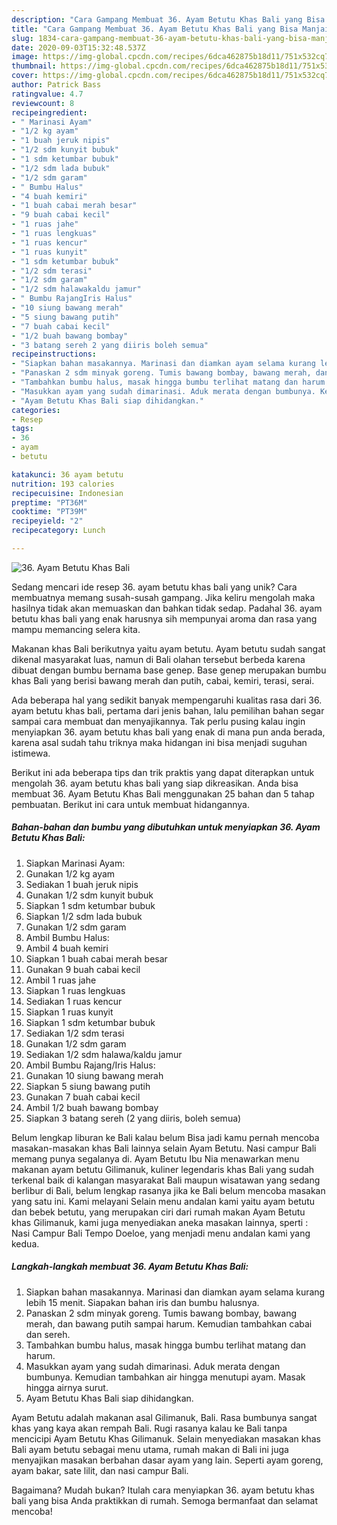 ```yaml
---
description: "Cara Gampang Membuat 36. Ayam Betutu Khas Bali yang Bisa Manjain Lidah"
title: "Cara Gampang Membuat 36. Ayam Betutu Khas Bali yang Bisa Manjain Lidah"
slug: 1834-cara-gampang-membuat-36-ayam-betutu-khas-bali-yang-bisa-manjain-lidah
date: 2020-09-03T15:32:48.537Z
image: https://img-global.cpcdn.com/recipes/6dca462875b18d11/751x532cq70/36-ayam-betutu-khas-bali-foto-resep-utama.jpg
thumbnail: https://img-global.cpcdn.com/recipes/6dca462875b18d11/751x532cq70/36-ayam-betutu-khas-bali-foto-resep-utama.jpg
cover: https://img-global.cpcdn.com/recipes/6dca462875b18d11/751x532cq70/36-ayam-betutu-khas-bali-foto-resep-utama.jpg
author: Patrick Bass
ratingvalue: 4.7
reviewcount: 8
recipeingredient:
- " Marinasi Ayam"
- "1/2 kg ayam"
- "1 buah jeruk nipis"
- "1/2 sdm kunyit bubuk"
- "1 sdm ketumbar bubuk"
- "1/2 sdm lada bubuk"
- "1/2 sdm garam"
- " Bumbu Halus"
- "4 buah kemiri"
- "1 buah cabai merah besar"
- "9 buah cabai kecil"
- "1 ruas jahe"
- "1 ruas lengkuas"
- "1 ruas kencur"
- "1 ruas kunyit"
- "1 sdm ketumbar bubuk"
- "1/2 sdm terasi"
- "1/2 sdm garam"
- "1/2 sdm halawakaldu jamur"
- " Bumbu RajangIris Halus"
- "10 siung bawang merah"
- "5 siung bawang putih"
- "7 buah cabai kecil"
- "1/2 buah bawang bombay"
- "3 batang sereh 2 yang diiris boleh semua"
recipeinstructions:
- "Siapkan bahan masakannya. Marinasi dan diamkan ayam selama kurang lebih 15 menit. Siapakan bahan iris dan bumbu halusnya."
- "Panaskan 2 sdm minyak goreng. Tumis bawang bombay, bawang merah, dan bawang putih sampai harum. Kemudian tambahkan cabai dan sereh."
- "Tambahkan bumbu halus, masak hingga bumbu terlihat matang dan harum."
- "Masukkan ayam yang sudah dimarinasi. Aduk merata dengan bumbunya. Kemudian tambahkan air hingga menutupi ayam. Masak hingga airnya surut."
- "Ayam Betutu Khas Bali siap dihidangkan."
categories:
- Resep
tags:
- 36
- ayam
- betutu

katakunci: 36 ayam betutu 
nutrition: 193 calories
recipecuisine: Indonesian
preptime: "PT36M"
cooktime: "PT39M"
recipeyield: "2"
recipecategory: Lunch

---
```



![36. Ayam Betutu Khas Bali](https://img-global.cpcdn.com/recipes/6dca462875b18d11/751x532cq70/36-ayam-betutu-khas-bali-foto-resep-utama.jpg)

Sedang mencari ide resep 36. ayam betutu khas bali yang unik? Cara membuatnya memang susah-susah gampang. Jika keliru mengolah maka hasilnya tidak akan memuaskan dan bahkan tidak sedap. Padahal 36. ayam betutu khas bali yang enak harusnya sih mempunyai aroma dan rasa yang mampu memancing selera kita.

Makanan khas Bali berikutnya yaitu ayam betutu. Ayam betutu sudah sangat dikenal masyarakat luas, namun di Bali olahan tersebut berbeda karena dibuat dengan bumbu bernama base genep. Base genep merupakan bumbu khas Bali yang berisi bawang merah dan putih, cabai, kemiri, terasi, serai.

Ada beberapa hal yang sedikit banyak mempengaruhi kualitas rasa dari 36. ayam betutu khas bali, pertama dari jenis bahan, lalu pemilihan bahan segar sampai cara membuat dan menyajikannya. Tak perlu pusing kalau ingin menyiapkan 36. ayam betutu khas bali yang enak di mana pun anda berada, karena asal sudah tahu triknya maka hidangan ini bisa menjadi suguhan istimewa.


Berikut ini ada beberapa tips dan trik praktis yang dapat diterapkan untuk mengolah 36. ayam betutu khas bali yang siap dikreasikan. Anda bisa membuat 36. Ayam Betutu Khas Bali menggunakan 25 bahan dan 5 tahap pembuatan. Berikut ini cara untuk membuat hidangannya.

<!--inarticleads1-->

##### Bahan-bahan dan bumbu yang dibutuhkan untuk menyiapkan 36. Ayam Betutu Khas Bali:

1. Siapkan  Marinasi Ayam:
1. Gunakan 1/2 kg ayam
1. Sediakan 1 buah jeruk nipis
1. Gunakan 1/2 sdm kunyit bubuk
1. Siapkan 1 sdm ketumbar bubuk
1. Siapkan 1/2 sdm lada bubuk
1. Gunakan 1/2 sdm garam
1. Ambil  Bumbu Halus:
1. Ambil 4 buah kemiri
1. Siapkan 1 buah cabai merah besar
1. Gunakan 9 buah cabai kecil
1. Ambil 1 ruas jahe
1. Siapkan 1 ruas lengkuas
1. Sediakan 1 ruas kencur
1. Siapkan 1 ruas kunyit
1. Siapkan 1 sdm ketumbar bubuk
1. Sediakan 1/2 sdm terasi
1. Gunakan 1/2 sdm garam
1. Sediakan 1/2 sdm halawa/kaldu jamur
1. Ambil  Bumbu Rajang/Iris Halus:
1. Gunakan 10 siung bawang merah
1. Siapkan 5 siung bawang putih
1. Gunakan 7 buah cabai kecil
1. Ambil 1/2 buah bawang bombay
1. Siapkan 3 batang sereh (2 yang diiris, boleh semua)


Belum lengkap liburan ke Bali kalau belum Bisa jadi kamu pernah mencoba masakan-masakan khas Bali lainnya selain Ayam Betutu. Nasi campur Bali memang punya segalanya di. Ayam Betutu Ibu Nia menawarkan menu makanan ayam betutu Gilimanuk, kuliner legendaris khas Bali yang sudah terkenal baik di kalangan masyarakat Bali maupun wisatawan yang sedang berlibur di Bali, belum lengkap rasanya jika ke Bali belum mencoba masakan yang satu ini. Kami melayani Selain menu andalan kami yaitu ayam betutu dan bebek betutu, yang merupakan ciri dari rumah makan Ayam Betutu khas Gilimanuk, kami juga menyediakan aneka masakan lainnya, sperti : Nasi Campur Bali Tempo Doeloe, yang menjadi menu andalan kami yang kedua. 

<!--inarticleads2-->

##### Langkah-langkah membuat 36. Ayam Betutu Khas Bali:

1. Siapkan bahan masakannya. Marinasi dan diamkan ayam selama kurang lebih 15 menit. Siapakan bahan iris dan bumbu halusnya.
1. Panaskan 2 sdm minyak goreng. Tumis bawang bombay, bawang merah, dan bawang putih sampai harum. Kemudian tambahkan cabai dan sereh.
1. Tambahkan bumbu halus, masak hingga bumbu terlihat matang dan harum.
1. Masukkan ayam yang sudah dimarinasi. Aduk merata dengan bumbunya. Kemudian tambahkan air hingga menutupi ayam. Masak hingga airnya surut.
1. Ayam Betutu Khas Bali siap dihidangkan.


Ayam Betutu adalah makanan asal Gilimanuk, Bali. Rasa bumbunya sangat khas yang kaya akan rempah Bali. Rugi rasanya kalau ke Bali tanpa mencicipi Ayam Betutu Khas Gilimanuk. Selain menyediakan masakan khas Bali ayam betutu sebagai menu utama, rumah makan di Bali ini juga menyajikan masakan berbahan dasar ayam yang lain. Seperti ayam goreng, ayam bakar, sate lilit, dan nasi campur Bali. 

Bagaimana? Mudah bukan? Itulah cara menyiapkan 36. ayam betutu khas bali yang bisa Anda praktikkan di rumah. Semoga bermanfaat dan selamat mencoba!
